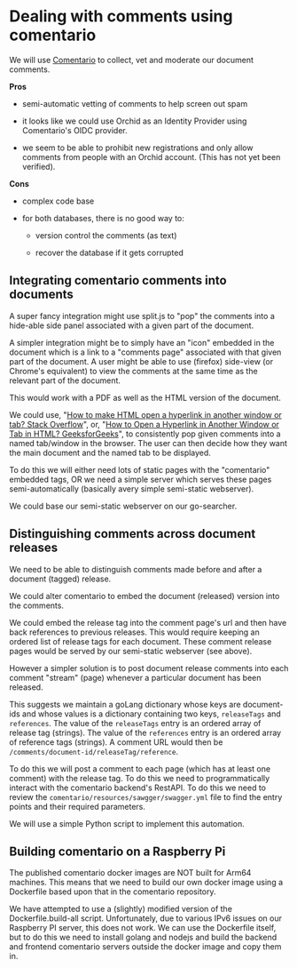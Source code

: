 # Dealing with comments using comentario

We will use [Comentario](https://comentario.app/en/) to collect, vet and
moderate our document comments.

**Pros**

- semi-automatic vetting of comments to help screen out spam

- it looks like we could use Orchid as an Identity Provider using
  Comentario's OIDC provider.

- we seem to be able to prohibit new registrations and only allow comments
  from people with an Orchid account. (This has not yet been verified).

**Cons**

- complex code base 

- for both databases, there is no good way to:

  - version control the comments (as text)

  - recover the database if it gets corrupted

## Integrating comentario comments into documents

A super fancy integration might use split.js to "pop" the comments into a
hide-able side panel associated with a given part of the document.

A simpler integration might be to simply have an "icon" embedded in the
document which is a link to a "comments page" associated with that given
part of the document. A user might be able to use (firefox) side-view (or
Chrome's equivalent) to view the comments at the same time as the relevant
part of the document.

This would work with a PDF as well as the HTML version of the document.

We could use, "[How to make HTML open a hyperlink in another window or
tab? Stack
Overflow](https://stackoverflow.com/questions/2343927/how-to-make-html-open-a-hyperlink-in-another-window-or-tab/2343944#2343944)",
or, "[How to Open a Hyperlink in Another Window or Tab in HTML?
GeeksforGeeks](https://www.geeksforgeeks.org/how-to-open-a-hyperlink-in-another-window-or-tab-in-html/)",
to consistently pop given comments into a named tab/window in the browser.
The user can then decide how they want the main document and the named tab
to be displayed.

To do this we will either need lots of static pages with the "comentario"
embedded tags, OR we need a simple server which serves these pages
semi-automatically (basically avery simple semi-static webserver).

We could base our semi-static webserver on our go-searcher.

## Distinguishing comments across document releases

We need to be able to distinguish comments made before and after a
document (tagged) release.

We could alter comentario to embed the document (released) version into
the comments.

We could embed the release tag into the comment page's url and then have
back references to previous releases. This would require keeping an
ordered list of release tags for each document. These comment release
pages would be served by our semi-static webserver (see above).

However a simpler solution is to post document release comments into each
comment "stream" (page) whenever a particular document has been released.

This suggests we maintain a goLang dictionary whose keys are document-ids
and whose values is a dictionary containing two keys, `releaseTags` and
`references`. The value of the `releaseTags` entry is an ordered array of
release tag (strings). The value of the `references` entry is an ordered
array of reference tags (strings). A comment URL would then be
`/comments/document-id/releaseTag/reference`.

To do this we will post a comment to each page (which has at least one
comment) with the release tag. To do this we need to programmatically
interact with the comentario backend's RestAPI. To do this we need to
review the `comentario/resources/sawgger/swagger.yml` file to find the
entry points and their required parameters.

We will use a simple Python script to implement this automation.

## Building comentario on a Raspberry Pi

The published comentario docker images are NOT built for Arm64 machines.
This means that we need to build our own docker image using a Dockerfile
based upon that in the comentario repository. 

We have attempted to use a (slightly) modified version of the
Dockerfile.build-all script. Unfortunately, due to various IPv6 issues on
our Raspberry PI server, this does not work. We can use the Dockerfile
itself, but to do this we need to install golang and nodejs and build the
backend and frontend comentario servers outside the docker image and copy
them in.

